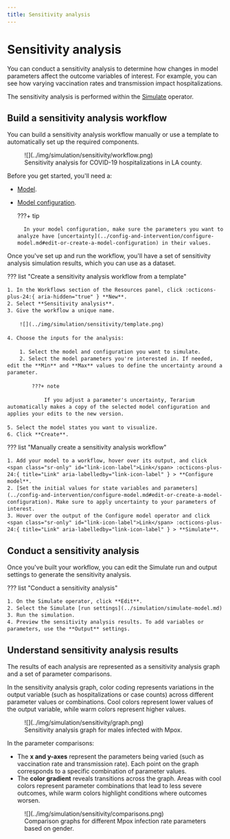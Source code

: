 ```yaml
---
title: Sensitivity analysis
---
```


# Sensitivity analysis

You can conduct a sensitivity analysis to determine how changes in model parameters affect the outcome variables of interest. For example, you can see how varying vaccination rates and transmission impact hospitalizations.

The sensitivity analysis is performed within the [Simulate](simulate-model.md) operator.

## Build a sensitivity analysis workflow

You can build a sensitivity analysis workflow manually or use a template to automatically set up the required components. 

<figure markdown>![](../img/simulation/sensitivity/workflow.png)<figcaption markdown>Sensitivity analysis for COVID-19 hospitalizations in LA county.</figcaption></figure>

Before you get started, you'll need a:

- [Model](../modeling/index.md).
- [Model configuration](../config-and-intervention/configure-model.md).

    ???+ tip

        In your model configuration, make sure the parameters you want to analyze have [uncertainty](../config-and-intervention/configure-model.md#edit-or-create-a-model-configuration) in their values. 

Once you've set up and run the workflow, you'll have a set of sensitivity analysis simulation results, which you can use as a dataset.

??? list "Create a sensitivity analysis workflow from a template"
  
    1. In the Workflows section of the Resources panel, click :octicons-plus-24:{ aria-hidden="true" } **New**.
    2. Select **Sensitivity analysis**.
    3. Give the workflow a unique name.

        ![](../img/simulation/sensitivity/template.png)

    4. Choose the inputs for the analysis:

        1. Select the model and configuration you want to simulate.
        2. Select the model parameters you're interested in. If needed, edit the **Min** and **Max** values to define the uncertainty around a parameter.

            ???+ note

                If you adjust a parameter's uncertainty, Terarium automatically makes a copy of the selected model configuration and applies your edits to the new version.

    5. Select the model states you want to visualize.
    6. Click **Create**.

??? list "Manually create a sensitivity analysis workflow"

    1. Add your model to a workflow, hover over its output, and click <span class="sr-only" id="link-icon-label">Link</span> :octicons-plus-24:{ title="Link" aria-labelledby="link-icon-label" } > **Configure model**.
    2. [Set the initial values for state variables and parameters](../config-and-intervention/configure-model.md#edit-or-create-a-model-configuration). Make sure to apply uncertainty to your parameters of interest. 
    3. Hover over the output of the Configure model operator and click <span class="sr-only" id="link-icon-label">Link</span> :octicons-plus-24:{ title="Link" aria-labelledby="link-icon-label" } > **Simulate**.

## Conduct a sensitivity analysis

Once you've built your workflow, you can edit the Simulate run and output settings to generate the sensitivity analysis.

??? list "Conduct a sensitivity analysis"

    1. On the Simulate operator, click **Edit**.
    2. Select the Simulate [run settings](../simulation/simulate-model.md)
    3. Run the simulation.
    4. Preview the sensitivity analysis results. To add variables or parameters, use the **Output** settings. 

## Understand sensitivity analysis results

The results of each analysis are represented as a sensitivity analysis graph and a set of parameter comparisons.

In the sensitivity analysis graph, color coding represents variations in the output variable (such as hospitalizations or case counts) across different parameter values or combinations. Cool colors represent lower values of the output variable, while warm colors represent higher values. 


<figure markdown>![](../img/simulation/sensitivity/graph.png)<figcaption markdown>Sensitivity analysis graph for males infected with Mpox.</figcaption></figure>

In the parameter comparisons:

- The **x and y-axes** represent the parameters being varied (such as vaccination rate and transmission rate). Each point on the graph corresponds to a specific combination of parameter values.
- The **color gradient** reveals transitions across the graph. Areas with cool colors represent parameter combinations that lead to less severe outcomes, while warm colors highlight conditions where outcomes worsen.

<figure markdown>![](../img/simulation/sensitivity/comparisons.png)<figcaption markdown>Comparison graphs for different Mpox infection rate parameters based on gender.</figcaption></figure>